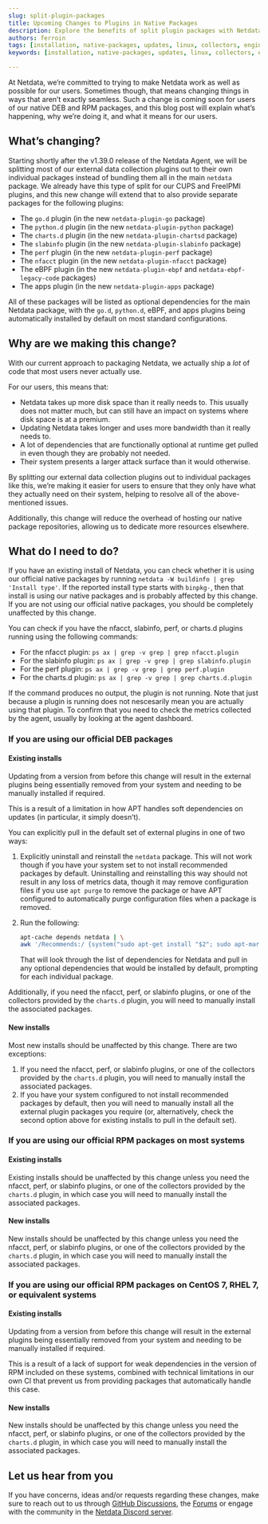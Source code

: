 ```yaml
---
slug: split-plugin-packages
title: Upcoming Changes to Plugins in Native Packages
description: Explore the benefits of split plugin packages with Netdata, simplifying plugin management and customization for efficient infrastructure monitoring.
authors: ferroin
tags: [installation, native-packages, updates, linux, collectors, engineering]
keywords: [installation, native-packages, updates, linux, collectors, engineering]

---
```


At Netdata, we’re committed to trying to make Netdata work as well as possible for our users. Sometimes though,
that means changing things in ways that aren’t exactly seamless. Such a change is coming soon for users of our
native DEB and RPM packages, and this blog post will explain what’s happening, why we’re doing it, and what
it means for our users.

<!-- truncate -->

## What’s changing?

Starting shortly after the v1.39.0 release of the Netdata Agent, we will be splitting most of our external
data collection plugins out to their own individual packages instead of bundling them all in the main `netdata`
package. We already have this type of split for our CUPS and FreeIPMI plugins, and this new change will extend
that to also provide separate packages for the following plugins:

- The `go.d` plugin (in the new `netdata-plugin-go` package)
- The `python.d` plugin (in the new `netdata-plugin-python` package)
- The `charts.d` plugin (in the new `netdata-plugin-chartsd` package)
- The `slabinfo` plugin (in the new `netdata-plugin-slabinfo` package)
- The `perf` plugin (in the new `netdata-plugin-perf` package)
- The `nfacct` plugin (in the new `netdata-plugin-nfacct` package)
- The eBPF plugin (in the new `netdata-plugin-ebpf` and `netdata-ebpf-legacy-code` packages)
- The apps plugin (in the new `netdata-plugin-apps` package)

All of these packages will be listed as optional dependencies for the main Netdata package, with the `go.d`,
`python.d`, eBPF, and apps plugins being automatically installed by default on most standard configurations.

## Why are we making this change?

With our current approach to packaging Netdata, we actually ship a _lot_ of code that most users never actually use.

For our users, this means that:

- Netdata takes up more disk space than it really needs to. This usually does not matter much, but can still have
  an impact on systems where disk space is at a premium.
- Updating Netdata takes longer and uses more bandwidth than it really needs to.
- A lot of dependencies that are functionally optional at runtime get pulled in even though they are probably
  not needed.
- Their system presents a larger attack surface than it would otherwise.

By splitting our external data collection plugins out to individual packages like this, we’re making it easier
for users to ensure that they only have what they actually need on their system, helping to resolve all of the
above-mentioned issues.

Additionally, this change will reduce the overhead of hosting our native package repositories, allowing us to
dedicate more resources elsewhere.

## What do I need to do?

If you have an existing install of Netdata, you can check whether it is using our official native packages by
running `netdata -W buildinfo | grep 'Install type'`. If the reported install type starts with `binpkg-`, then
that install is using our native packages and is probably affected by this change. If you are not using our official
native packages, you should be completely unaffected by this change.

You can check if you have the nfacct, slabinfo, perf, or charts.d plugins running using the following commands:

-   For the nfacct plugin: `ps ax | grep -v grep | grep nfacct.plugin`
-   For the slabinfo plugin: `ps ax | grep -v grep | grep slabinfo.plugin`
-   For the perf plugin: `ps ax | grep -v grep | grep perf.plugin`
-   For the charts.d plugin: `ps ax | grep -v grep | grep charts.d.plugin`

If the command produces no output, the plugin is not running. Note that just because a plugin is running does not
nescesarily mean you are actually using that plugin. To confirm that you need to check the metrics collected by
the agent, usually by looking at the agent dashboard.

### If you are using our official DEB packages

#### Existing installs

Updating from a version from before this change will result in the external plugins being essentially removed
from your system and needing to be manually installed if required.

This is a result of a limitation in how APT handles soft dependencies on updates (in particular, it simply doesn’t).

You can explicitly pull in the default set of external plugins in one of two ways:

1.  Explicitly uninstall and reinstall the `netdata` package. This will not work though if you have your system
    set to not install recommended packages by default. Uninstalling and reinstalling this way should not result
    in any loss of metrics data, though it may remove configuration files if you use `apt purge` to remove the
    package or have APT configured to automatically purge configuration files when a package is removed.
2.  Run the following:

    ```sh
    apt-cache depends netdata | \
    awk '/Recommends:/ {system("sudo apt-get install "$2"; sudo apt-mark auto "$2)}'
    ```

    That will look through the list of dependencies for Netdata and pull in any optional dependencies that would
    be installed by default, prompting for each individual package.

Additionally, if you need the nfacct, perf, or slabinfo plugins, or one of the collectors provided by the `charts.d`
plugin, you will need to manually install the associated packages.

#### New installs

Most new installs should be unaffected by this change. There are two exceptions:

1.  If you need the nfacct, perf, or slabinfo plugins, or one of the collectors provided by the `charts.d` plugin,
    you will need to manually install the associated packages.
2.  If you have your system configured to not install recommended packages by default, then you will need to
    manually install all the external plugin packages you require (or, alternatively, check the second option
    above for existing installs to pull in the default set).

### If you are using our official RPM packages on most systems

#### Existing installs

Existing installs should be unaffected by this change unless you need the nfacct, perf, or slabinfo plugins,
or one of the collectors provided by the `charts.d` plugin, in which case you will need to manually install the
associated packages.

#### New installs

New installs should be unaffected by this change unless you need the nfacct, perf, or slabinfo plugins, or one of the
collectors provided by the `charts.d` plugin, in which case you will need to manually install the associated packages.

### If you are using our official RPM packages on CentOS 7, RHEL 7, or equivalent systems

#### Existing installs

Updating from a version from before this change will result in the external plugins being essentially removed
from your system and needing to be manually installed if required.

This is a result of a lack of support for weak dependencies in the version of RPM included on these systems, combined
with technical limitations in our own CI that prevent us from providing packages that automatically handle this case.

#### New installs

New installs should be unaffected by this change unless you need the nfacct, perf, or slabinfo plugins, or one of the
collectors provided by the `charts.d` plugin, in which case you will need to manually install the associated packages.

## Let us hear from you

If you have concerns, ideas and/or requests regarding these changes, make sure to reach out to us through [GitHub Discussions](https://github.com/netdata/netdata/discussions/), the [Forums](https://community.netdata.cloud/) or engage with the community in the [Netdata Discord server](https://discord.com/invite/mPZ6WZKKG2).
